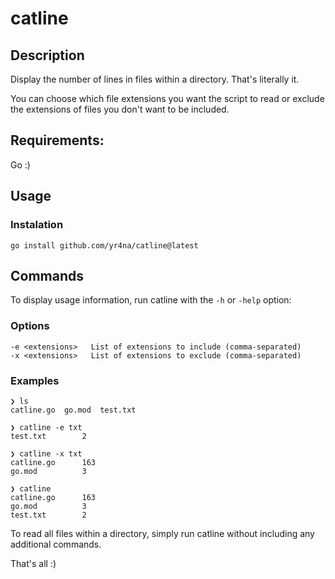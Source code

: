 # catline

## Description

Display the number of lines in files within a directory. That's literally it.

You can choose which file extensions you want the script to read or exclude the extensions of files you don't want to be included.

## Requirements:

Go :)

## Usage

### Instalation

```
go install github.com/yr4na/catline@latest
```

## Commands

To display usage information, run catline with the `-h` or `-help` option:

### Options
```
-e <extensions>   List of extensions to include (comma-separated)
-x <extensions>   List of extensions to exclude (comma-separated)
```
### Examples
```
❯ ls 
catline.go  go.mod  test.txt

❯ catline -e txt
test.txt        2

❯ catline -x txt
catline.go      163
go.mod          3

❯ catline
catline.go      163
go.mod          3
test.txt        2
```
To read all files within a directory, simply run catline without including any additional commands.


That's all :)

